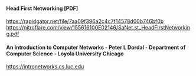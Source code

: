 <!-- #################### -->

<h4>Head First Networking [PDF]</h4>

https://rapidgator.net/file/7aa09f396a2c4c7f14578d00b746bf0b<br>
https://nitroflare.com/view/155616100E02146/SaNet.st_HeadFirstNetworking.pdf<br>


<!-- #################### -->

<h4>An Introduction to Computer Networks - Peter L Dordal - Department of Computer Science - Loyola University Chicago</h4>

https://intronetworks.cs.luc.edu<br>

<!-- #################### -->

<h4></h4>
<br>

<!-- #################### -->

<h4></h4>
<br>















